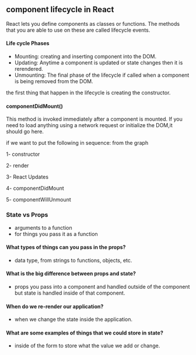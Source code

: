 ## component lifecycle in React
React lets you define components as classes or functions. The methods that you are able to use on these are called lifecycle events.

#### Life cycle Phases
- Mounting: creating and inserting component into the DOM.
- Updating: Anytime a component is updated or state changes then it is rerendered.
- Unmounting: The final phase of the lifecycle if called when a component is being removed from the DOM.

the first thing that happen in the lifecycle is creating the constructor.

#### componentDidMount()
This method is invoked immediately after a component is mounted. If you need to load anything using a network request or initialize the DOM,it should go here.

if we want to put the following in sequence:
from the graph

1- constructor

2- render

3- React Updates

4- componentDidMount

5- componentWillUnmount



### State vs Props
- arguments to a function
- for things you pass it as a function

#### What types of things can you pass in the props?
- data type, from strings to functions, objects, etc.

#### What is the big difference between props and state?
- props you pass into a component and handled outside of the component but state is handled inside of that component.

#### When do we re-render our application?
- when we change the state inside the application.

#### What are some examples of things that we could store in state?
- inside of the form to store what the value we add or change.














